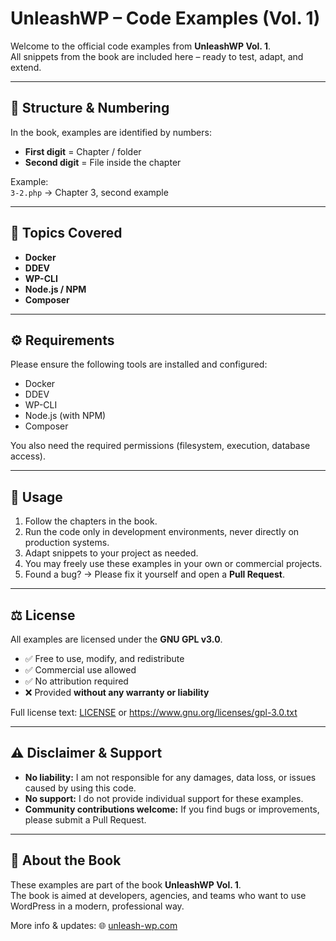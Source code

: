 # UnleashWP – Code Examples (Vol. 1)

Welcome to the official code examples from **UnleashWP Vol. 1**.  
All snippets from the book are included here – ready to test, adapt, and extend.

---

## 📖 Structure & Numbering

In the book, examples are identified by numbers:

- **First digit** = Chapter / folder  
- **Second digit** = File inside the chapter  

Example:  
`3-2.php` → Chapter 3, second example

---

## 📂 Topics Covered

- **Docker**  
- **DDEV**  
- **WP-CLI**  
- **Node.js / NPM**  
- **Composer**

---

## ⚙️ Requirements

Please ensure the following tools are installed and configured:

- Docker  
- DDEV  
- WP-CLI  
- Node.js (with NPM)  
- Composer  

You also need the required permissions (filesystem, execution, database access).

---

## 🔑 Usage

1. Follow the chapters in the book.  
2. Run the code only in development environments, never directly on production systems.  
3. Adapt snippets to your project as needed.  
4. You may freely use these examples in your own or commercial projects.  
5. Found a bug? → Please fix it yourself and open a **Pull Request**.  

---

## ⚖️ License

All examples are licensed under the **GNU GPL v3.0**.  

- ✅ Free to use, modify, and redistribute  
- ✅ Commercial use allowed  
- ✅ No attribution required  
- ❌ Provided **without any warranty or liability**  

Full license text: [LICENSE](LICENSE) or <https://www.gnu.org/licenses/gpl-3.0.txt>

---

## ⚠️ Disclaimer & Support

- **No liability:** I am not responsible for any damages, data loss, or issues caused by using this code.  
- **No support:** I do not provide individual support for these examples.  
- **Community contributions welcome:** If you find bugs or improvements, please submit a Pull Request.  

---

## 📘 About the Book

These examples are part of the book **UnleashWP Vol. 1**.  
The book is aimed at developers, agencies, and teams who want to use WordPress in a modern, professional way.  

More info & updates: 🌐 [unleash-wp.com](https://unleash)